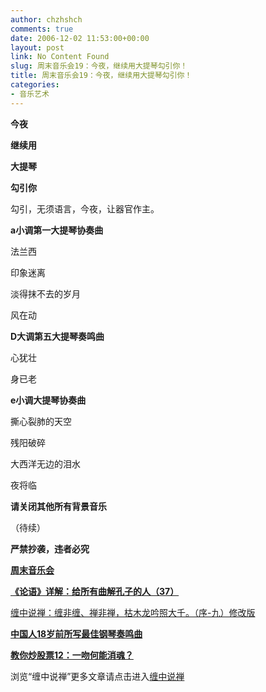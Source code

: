 ```yaml
---
author: chzhshch
comments: true
date: 2006-12-02 11:53:00+00:00
layout: post
link: No Content Found
slug: 周末音乐会19：今夜，继续用大提琴勾引你！
title: 周末音乐会19：今夜，继续用大提琴勾引你！
categories:
- 音乐艺术
---
```


			

**今夜**

**继续用**

**大提琴**

**勾引你**

勾引，无须语言，今夜，让器官作主。

**a小调第一大提琴协奏曲**

法兰西

印象迷离

淡得抹不去的岁月

风在动

**D大调第五大提琴奏鸣曲**

心犹壮

身已老

**e小调大提琴协奏曲**

撕心裂肺的天空

残阳破碎

大西洋无边的泪水

夜将临

                 

                      

**请关闭其他所有背景音乐**

（待续）

**严禁抄袭，违者必究**

[**周末音乐会**](http://blog.sina.com.cn/u/486e105c0100056e)

[**《论语》详解：给所有曲解孔子的人（37）**](http://blog.sina.com.cn/u/486e105c010007g6)

[缠中说禅：缠非缠、禅非禅，枯木龙吟照大千。（序-九）修改版](http://blog.sina.com.cn/u/486e105c010006cp)

[**中国人18岁前所写最佳钢琴奏鸣曲**](http://blog.sina.com.cn/u/486e105c0100073t)

[**教你炒股票12：一吻何能消魂？**](http://blog.sina.com.cn/u/486e105c010007ee)

浏览“缠中说禅”更多文章请点击进入[缠中说禅](http://blog.sina.com.cn/m/chzhshch)
